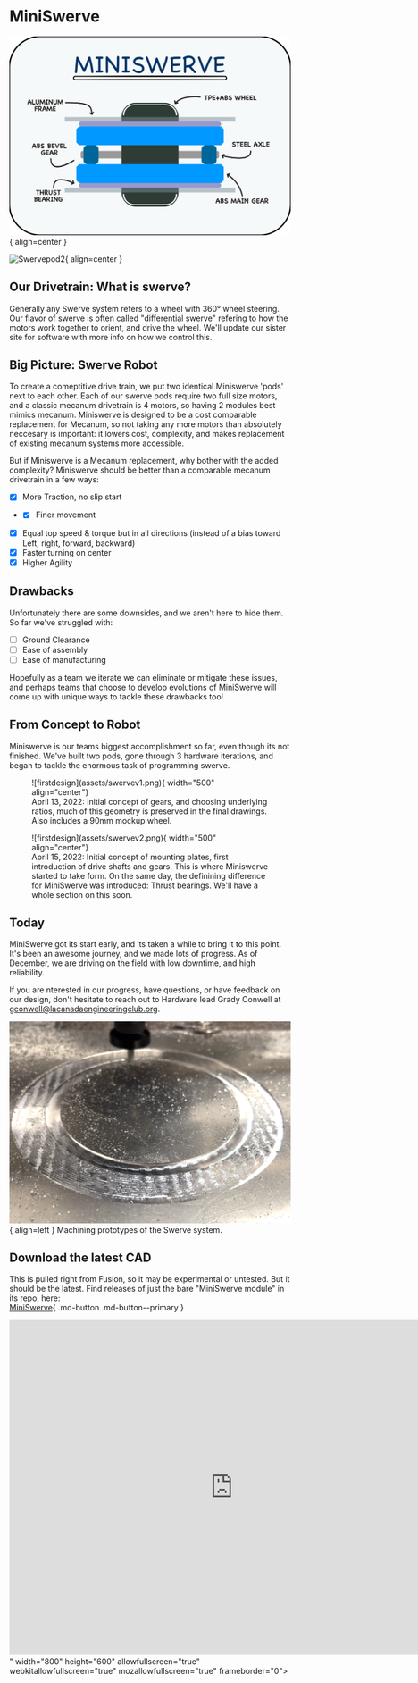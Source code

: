 <link rel="preconnect" href="https://rsms.me/">
<link rel="stylesheet" href="https://rsms.me/inter/inter.css">

# MiniSwerve
![Swervepod2](assets/MiniSwerveDrawing.svg){ align=center }

![Swervepod2](assets/IMG_3590.png){ align=center }

## Our Drivetrain: What is swerve?

Generally any Swerve system refers to a wheel with 360° wheel steering. Our flavor of swerve is often called "differential swerve" refering to how the motors work together to orient, and drive the wheel. We'll update our sister site for software with more info on how we control this. 

## Big Picture: Swerve Robot

To create a comeptitive drive train, we put two identical Miniswerve 'pods' next to each other. Each of our swerve pods require two full size motors, and a classic mecanum drivetrain is 4 motors, so having 2 modules best mimics mecanum. 
Miniswerve is designed to be a cost comparable replacement for Mecanum, so not taking any more motors than absolutely neccesary is important: it lowers cost, complexity, and makes replacement of existing mecanum systems more accessible. 

But if Miniswerve is a Mecanum replacement, why bother with the added complexity?
Miniswerve should be better than a comparable mecanum drivetrain in a few ways: 

- [x] More Traction, no slip start
- - [x] Finer movement
- [x] Equal top speed & torque but in all directions (instead of a bias toward Left, right, forward, backward)
- [x] Faster turning on center
- [x] Higher Agility

## Drawbacks

Unfortunately there are some downsides, and we aren't here to hide them. So far we've struggled with: 

- [ ] Ground Clearance
- [ ] Ease of assembly
- [ ] Ease of manufacturing

Hopefully as a team we iterate we can eliminate or mitigate these issues, and perhaps teams that choose to develop evolutions of MiniSwerve will come up with unique ways to tackle these drawbacks too!

## From Concept to Robot

Miniswerve is our teams biggest accomplishment so far, even though its not finished. 
We've built two pods, gone through 3 hardware iterations, and began to tackle the enormous task of programming swerve. 

<figure markdown>
  ![firstdesign](assets/swervev1.png){ width="500" align="center"}
  <figcaption>April 13, 2022: Initial concept of gears, and choosing underlying ratios, much of this geometry is preserved in the final drawings. Also includes a 90mm mockup wheel. </figcaption>
</figure>

<figure markdown>
  ![firstdesign](assets/swervev2.png){ width="500" align="center"}
  <figcaption>April 15, 2022: Initial concept of mounting plates, first introduction of drive shafts and gears. This is where Miniswerve started to take form. On the same day, the definining difference for MiniSwerve was introduced: Thrust bearings. We'll have a whole section on this soon. </figcaption>
</figure>


## Today

MiniSwerve got its start early, and its taken a while to bring it to this point. It's been an awesome journey, and we made lots of progress. As of December, we are driving on the field with low downtime, and high reliability. 

If you are nterested in our progress, have questions, or have feedback on our design, don't hesitate to reach out to Hardware lead Grady Conwell at gconwell@lacanadaengineeringclub.org. 

![MachiningSwerve](assets/swervemachinepic1.png){ align=left }
Machining prototypes of the Swerve system. 

## Download the latest CAD
This is pulled right from Fusion, so it may be experimental or untested. But it should be the latest. Find releases of just the bare "MiniSwerve module" in its repo, here:  
[MiniSwerve](https://github.com/TheDragonlizard/MiniSwerve ){ .md-button .md-button--primary }

<iframe src="https://icloud11636.autodesk360.com/shares/public/SH35dfcQT936092f0e43955c17b2f02d9e36?mode=embed" width="800" height="600" allowfullscreen="true" webkitallowfullscreen="true" mozallowfullscreen="true"  frameborder="0"></iframe>" width="800" height="600" allowfullscreen="true" webkitallowfullscreen="true" mozallowfullscreen="true"  frameborder="0"></iframe>


